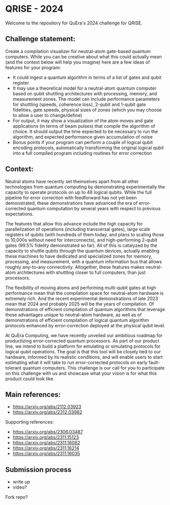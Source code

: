# QRISE - 2024

Welcome to the repository for QuEra's 2024 challenge for QRISE. 

## Challenge statement: 

Create a compilation visualizer for neutral-atom gate-based quantum computers. While you can be creative about what this could actually mean (and the context below will help you imagine) here are a few ideas of features for your program:
*	It could ingest a quantum algorithm in terms of a list of gates and qubit register
* 	It may use a theoretical model for a neutral-atom quantum computer based on qubit shuttling architectures with processing, memory, and measurement zones. The model can include performance parameters for shuttling (speeds, coherence loss), 2-qubit and 1-qubit gate fidelities, gate speeds, physical sizes of zones (which you may choose to allow a user to change/define)
*	For output, it may show a visualization of the atom moves and gate applications (in terms of beam pulses) that compile the algorithm of choice. It should output the time expected to be necessary to run the algorithm, and expected performance given accumulation of noise
*	Bonus points if your program can perform a couple of logical qubit encoding protocols, automatically transforming the original logical qubit into a full compiled program including routines for error correction

## Context: 
Neutral atoms have recently set themselves apart from all other technologies from quantum computing by demonstrating experimentally the capacity to operate protocols on up to 48 logical qubits. While the full pipeline for error correction with feedforward has not yet been demonstrated, these demonstrations have advanced the era of error-corrected quantum computation by several years with respect to previous expectations.

The features that allow this advance include the high capacity for parallelization of operations (including transversal gates), large scale registers of qubits (with hundreds of them today, and plans to scaling those to 10,000s without need for interconnects), and high-performing 2-qubit gates (99.5% fidelity demonstrated so far). All of this is catalyzed by the capacity to shuttle qubits through the quantum devices, actually enabling these machines to have dedicated and specialized zones for memory, processing, and measurement, with a quantum information bus that allows roughly any-to-any connectivity. Altogether, these features makes neutral-atom architectures with shuttling closer to full computers, than just processors.

The flexibility of moving atoms and performing multi-qubit gates at high performance mean that the compilation space for neutral-atom hardware is extremely rich. And the recent experimental demonstrations of late 2023 mean that 2024 and probably 2025 will be the years of compilation. Of demonstrations of efficient compilation of quantum algorithms that leverage these advantages unique to neutral-atom hardware, as well as of demonstrations of efficient compilation of logical quantum algorithm protocols enhanced by error-correction deployed at the physical qubit level.

At QuEra Computing, we have recently unveiled our ambitious roadmap for productizing error-corrected quantum processors. As part of our product line, we intend to build a platform for emulating or simulating protocols for logical qubit operations. The goal is that this tool will be closely tied to our hardware, informed by its realistic conditions, and will enable users to start estimating what it will take to run error-corrected protocols on early fault-tolerant quantum computers. This challenge is our call for you to participate on this challenge with us and showcase what your vision is for what this product could look like.

## Main references:

* https://arxiv.org/abs/2112.03923
* https://arxiv.org/abs/2312.03982

Supporting references:
* https://arxiv.org/abs/2306.03487
* https://arxiv.org/abs/2311.15123
* https://arxiv.org/abs/2311.16082
* https://arxiv.org/abs/2311.16214
* https://arxiv.org/abs/2311.16035


## Submission process

* write up
* video? 

Fork repo?